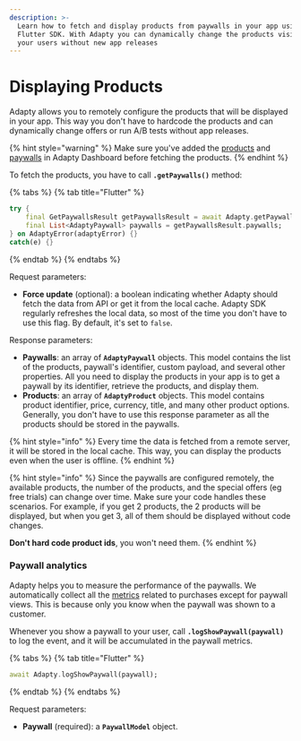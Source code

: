```yaml
---
description: >-
  Learn how to fetch and display products from paywalls in your app using Adapty
  Flutter SDK. With Adapty you can dynamically change the products visible to
  your users without new app releases
---
```


# Displaying Products

Adapty allows you to remotely configure the products that will be displayed in your app. This way you don't have to hardcode the products and can dynamically change offers or run A/B tests without app releases.

{% hint style="warning" %}
Make sure you've added the [products](../../../purchase-infrastructure/product.md) and [paywalls](../../../purchase-infrastructure/paywall.md) in Adapty Dashboard before fetching the products.
{% endhint %}

To fetch the products, you have to call **`.getPaywalls()`** method:

{% tabs %}
{% tab title="Flutter" %}
```dart
try {
	final GetPaywallsResult getPaywallsResult = await Adapty.getPaywalls(forceUpdate: Bool);
	final List<AdaptyPaywall> paywalls = getPaywallsResult.paywalls;
} on AdaptyError(adaptyError) {} 
catch(e) {}
```
{% endtab %}
{% endtabs %}

Request parameters:

* **Force update** \(optional\): a boolean indicating whether Adapty should fetch the data from API or get it from the local cache. Adapty SDK regularly refreshes the local data, so most of the time you don't have to use this flag. By default, it's set to `false`.

Response parameters:

* **Paywalls**: an array of **`AdaptyPaywall`** objects. This model contains the list of the products, paywall's identifier, custom payload, and several other properties. All you need to display the products in your app is to get a paywall by its identifier, retrieve the products, and display them.
* **Products**: an array of **`AdaptyProduct`** objects. This model contains product identifier, price, currency, title, and many other product options. Generally, you don't have to use this response parameter as all the products should be stored in the paywalls.

{% hint style="info" %}
Every time the data is fetched from a remote server, it will be stored in the local cache. This way, you can display the products even when the user is offline.
{% endhint %}

{% hint style="info" %}
Since the paywalls are configured remotely, the available products, the number of the products, and the special offers \(eg free trials\) can change over time. Make sure your code handles these scenarios. For example, if you get 2 products, the 2 products will be displayed, but when you get 3, all of them should be displayed without code changes.

**Don't hard code product ids**, you won't need them.
{% endhint %}



### Paywall analytics

Adapty helps you to measure the performance of the paywalls. We automatically collect all the [metrics](../../../purchase-infrastructure/paywall.md#metrics) related to purchases except for paywall views. This is because only you know when the paywall was shown to a customer.

Whenever you show a paywall to your user, call **`.logShowPaywall(paywall)`** to log the event, and it will be accumulated in the paywall metrics.

{% tabs %}
{% tab title="Flutter" %}
```dart
await Adapty.logShowPaywall(paywall);
```
{% endtab %}
{% endtabs %}

Request parameters:

* **Paywall** \(required\): a **`PaywallModel`** object.

